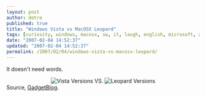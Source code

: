 ```yaml
---
layout: post
author: detro
published: true
title: "Windows Vista vs MacOSX Leopard"
tags: [curiosity, windows, macosx, sw, it, laugh, english, microsoft, apple]
date: "2007-02-04 14:52:37"
updated: "2007-02-04 14:52:37"
permalink: /2007/02/04/windows-vista-vs-macosx-leopard/
---
```


It doesn't need words.
<div align="center">
<img src='http://www.detronizator.org/wp-content/uploads/2007/02/vista_versions.jpg' alt='Vista Versions' />
VS.
<img src='http://www.detronizator.org/wp-content/uploads/2007/02/leopard_versions.jpg' alt='Leopard Versions' /></div>
Source, <a href="http://www.gadgetblog.it/post/3194/le-versioni-di-microsoft-e-apple-a-confronto">GadgetBlog</a>.
